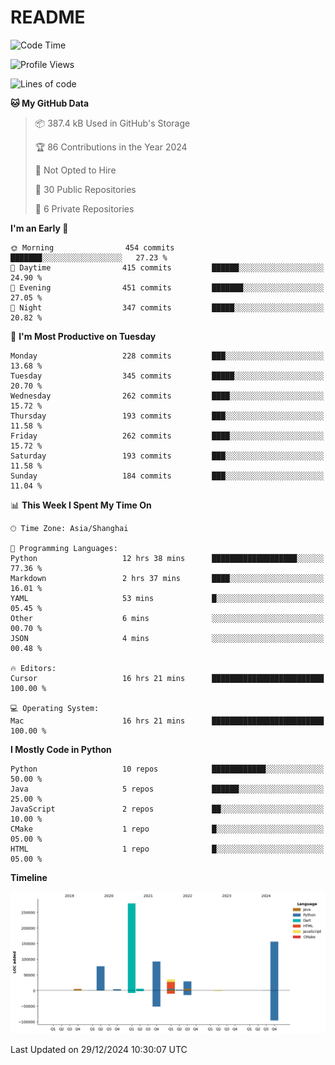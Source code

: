 # README

<!--START_SECTION:waka-->
![Code Time](http://img.shields.io/badge/Code%20Time-1%2C144%20hrs%2020%20mins-blue)

![Profile Views](http://img.shields.io/badge/Profile%20Views-0-blue)

![Lines of code](https://img.shields.io/badge/From%20Hello%20World%20I%27ve%20Written-687.3%20thousand%20lines%20of%20code-blue)

**🐱 My GitHub Data** 

> 📦 387.4 kB Used in GitHub's Storage 
 > 
> 🏆 86 Contributions in the Year 2024
 > 
> 🚫 Not Opted to Hire
 > 
> 📜 30 Public Repositories 
 > 
> 🔑 6 Private Repositories 
 > 
**I'm an Early 🐤** 

```text
🌞 Morning                454 commits         ███████░░░░░░░░░░░░░░░░░░   27.23 % 
🌆 Daytime                415 commits         ██████░░░░░░░░░░░░░░░░░░░   24.90 % 
🌃 Evening                451 commits         ███████░░░░░░░░░░░░░░░░░░   27.05 % 
🌙 Night                  347 commits         █████░░░░░░░░░░░░░░░░░░░░   20.82 % 
```
📅 **I'm Most Productive on Tuesday** 

```text
Monday                   228 commits         ███░░░░░░░░░░░░░░░░░░░░░░   13.68 % 
Tuesday                  345 commits         █████░░░░░░░░░░░░░░░░░░░░   20.70 % 
Wednesday                262 commits         ████░░░░░░░░░░░░░░░░░░░░░   15.72 % 
Thursday                 193 commits         ███░░░░░░░░░░░░░░░░░░░░░░   11.58 % 
Friday                   262 commits         ████░░░░░░░░░░░░░░░░░░░░░   15.72 % 
Saturday                 193 commits         ███░░░░░░░░░░░░░░░░░░░░░░   11.58 % 
Sunday                   184 commits         ███░░░░░░░░░░░░░░░░░░░░░░   11.04 % 
```


📊 **This Week I Spent My Time On** 

```text
🕑︎ Time Zone: Asia/Shanghai

💬 Programming Languages: 
Python                   12 hrs 38 mins      ███████████████████░░░░░░   77.36 % 
Markdown                 2 hrs 37 mins       ████░░░░░░░░░░░░░░░░░░░░░   16.01 % 
YAML                     53 mins             █░░░░░░░░░░░░░░░░░░░░░░░░   05.45 % 
Other                    6 mins              ░░░░░░░░░░░░░░░░░░░░░░░░░   00.70 % 
JSON                     4 mins              ░░░░░░░░░░░░░░░░░░░░░░░░░   00.48 % 

🔥 Editors: 
Cursor                   16 hrs 21 mins      █████████████████████████   100.00 % 

💻 Operating System: 
Mac                      16 hrs 21 mins      █████████████████████████   100.00 % 
```

**I Mostly Code in Python** 

```text
Python                   10 repos            ████████████░░░░░░░░░░░░░   50.00 % 
Java                     5 repos             ██████░░░░░░░░░░░░░░░░░░░   25.00 % 
JavaScript               2 repos             ██░░░░░░░░░░░░░░░░░░░░░░░   10.00 % 
CMake                    1 repo              █░░░░░░░░░░░░░░░░░░░░░░░░   05.00 % 
HTML                     1 repo              █░░░░░░░░░░░░░░░░░░░░░░░░   05.00 % 
```



**Timeline**

![Lines of Code chart](https://raw.githubusercontent.com/XeonHis/XeonHis/main/assets/bar_graph.png)


 Last Updated on 29/12/2024 10:30:07 UTC
<!--END_SECTION:waka-->
